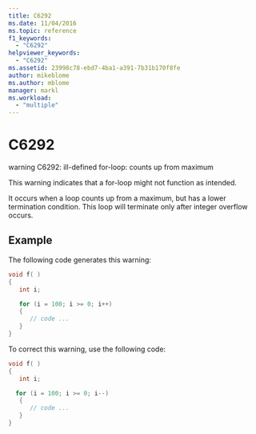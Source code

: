 ```yaml
---
title: C6292
ms.date: 11/04/2016
ms.topic: reference
f1_keywords:
  - "C6292"
helpviewer_keywords:
  - "C6292"
ms.assetid: 23998c78-ebd7-4ba1-a391-7b31b170f8fe
author: mikeblome
ms.author: mblome
manager: markl
ms.workload:
  - "multiple"
---
```

# C6292
warning C6292: ill-defined for-loop: counts up from maximum

 This warning indicates that a for-loop might not function as intended.

 It occurs when a loop counts up from a maximum, but has a lower termination condition. This loop will terminate only after integer overflow occurs.

## Example
 The following code generates this warning:

```cpp
void f( )
{
   int i;

   for (i = 100; i >= 0; i++)
   {
      // code ...
   }
}
```

 To correct this warning, use the following code:

```cpp
void f( )
{
   int i;

  for (i = 100; i >= 0; i--)
   {
      // code ...
   }
}
```
